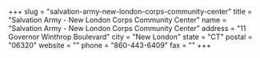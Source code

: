 +++
slug = "salvation-army-new-london-corps-community-center"
title = "Salvation Army - New London Corps Community Center"
name = "Salvation Army - New London Corps Community Center"
address = "11 Governor Winthrop Boulevard"
city = "New London"
state = "CT"
postal = "06320"
website = ""
phone = "860-443-6409"
fax = ""
+++
